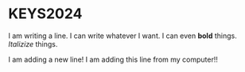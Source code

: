 # KEYS2024

I am writing a line. I can write whatever I want. I can even **bold** things. *Italizize* things.

I am adding a new line! I am adding this line from my computer!!
